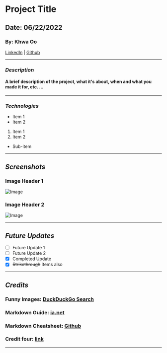 # Project Title

## Date: 06/22/2022

### By: Khwa Oo

[LinkedIn](https://www.linkedin.com/in/khwa-oo/) | [Github](https://github.com/Khwalab3ar)

---

### _Description_

#### A brief description of the project, what it's about, when and what you made it for, etc. ...

---

### _Technologies_

- Item 1
- Item 2

1. Item 1
2. Item 2

- Sub-item

---

## _Screenshots_

### Image Header 1

![Image](https://external-content.duckduckgo.com/iu/?u=https%3A%2F%2Fwww.greenleft.org.au%2Fsites%2Fdefault%2Ffiles%2Fwiderimages%2Fp6%2520koala.jpg&f=1&nofb=1)

### Image Header 2

![Image](https://external-content.duckduckgo.com/iu/?u=https%3A%2F%2Fwww.greenleft.org.au%2Fsites%2Fdefault%2Ffiles%2Fp3_koala.jpg&f=1&nofb=1)

---

## _Future Updates_

- [ ] Future Update 1
- [ ] Future Update 2
- [x] Completed Update
- [x] ~~Strikethrough~~ Items also

---

## _Credits_

### Funny Images: [DuckDuckGo Search](https://duckduckgo.com/?t=hc&va=b)

### Markdown Guide: [ia.net](https://ia.net/)

### Markdown Cheatsheet: [Github](https://github.com/)

### Credit four: [link]()

---
